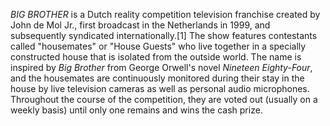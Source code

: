 _BIG BROTHER_ is a Dutch reality competition television franchise created by John de Mol Jr., first broadcast in the Netherlands in 1999, and subsequently syndicated internationally.[1] The show features contestants called "housemates" or "House Guests" who live together in a specially constructed house that is isolated from the outside world. The name is inspired by _Big Brother_ from George Orwell's novel _Nineteen Eighty-Four_, and the housemates are continuously monitored during their stay in the house by live television cameras as well as personal audio microphones. Throughout the course of the competition, they are voted out (usually on a weekly basis) until only one remains and wins the cash prize.
